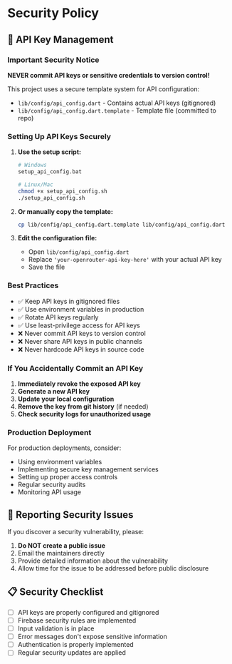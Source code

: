 # Security Policy

## 🔐 API Key Management

### Important Security Notice

**NEVER commit API keys or sensitive credentials to version control!**

This project uses a secure template system for API configuration:

- `lib/config/api_config.dart` - Contains actual API keys (gitignored)
- `lib/config/api_config.dart.template` - Template file (committed to repo)

### Setting Up API Keys Securely

1. **Use the setup script:**
   ```bash
   # Windows
   setup_api_config.bat
   
   # Linux/Mac
   chmod +x setup_api_config.sh
   ./setup_api_config.sh
   ```

2. **Or manually copy the template:**
   ```bash
   cp lib/config/api_config.dart.template lib/config/api_config.dart
   ```

3. **Edit the configuration file:**
   - Open `lib/config/api_config.dart`
   - Replace `'your-openrouter-api-key-here'` with your actual API key
   - Save the file

### Best Practices

- ✅ Keep API keys in gitignored files
- ✅ Use environment variables in production
- ✅ Rotate API keys regularly
- ✅ Use least-privilege access for API keys
- ❌ Never commit API keys to version control
- ❌ Never share API keys in public channels
- ❌ Never hardcode API keys in source code

### If You Accidentally Commit an API Key

1. **Immediately revoke the exposed API key**
2. **Generate a new API key**
3. **Update your local configuration**
4. **Remove the key from git history** (if needed)
5. **Check security logs for unauthorized usage**

### Production Deployment

For production deployments, consider:

- Using environment variables
- Implementing secure key management services
- Setting up proper access controls
- Regular security audits
- Monitoring API usage

## 🚨 Reporting Security Issues

If you discover a security vulnerability, please:

1. **Do NOT create a public issue**
2. Email the maintainers directly
3. Provide detailed information about the vulnerability
4. Allow time for the issue to be addressed before public disclosure

## 📋 Security Checklist

- [ ] API keys are properly configured and gitignored
- [ ] Firebase security rules are implemented
- [ ] Input validation is in place
- [ ] Error messages don't expose sensitive information
- [ ] Authentication is properly implemented
- [ ] Regular security updates are applied
